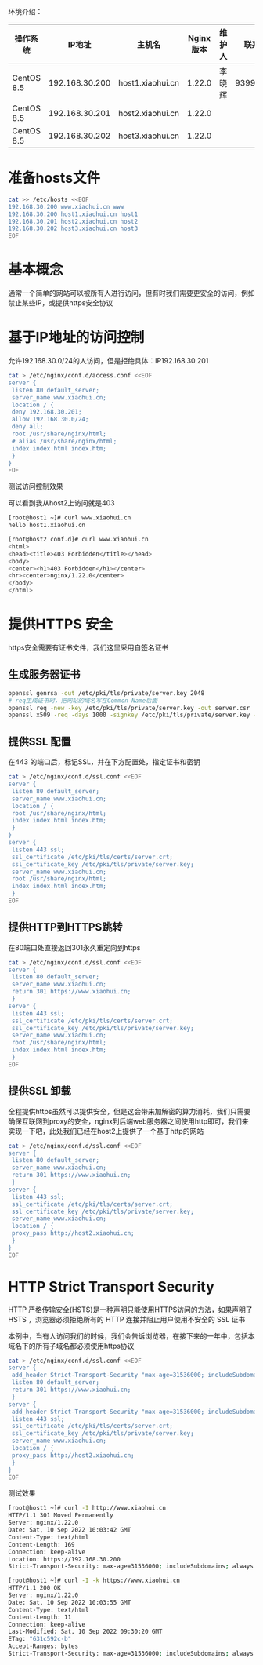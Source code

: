 环境介绍：

| 操作系统       | IP地址           | 主机名              | Nginx版本 | 维护人 | 联系QQ      | 联系微信     |
| ---------- | -------------- | ---------------- | ------- | --- | --------- | -------- |
| CentOS 8.5 | 192.168.30.200 | host1.xiaohui.cn | 1.22.0  | 李晓辉 | 939958092 | Lxh_Chat |
| CentOS 8.5 | 192.168.30.201 | host2.xiaohui.cn | 1.22.0  |     |           |          |
| CentOS 8.5 | 192.168.30.202 | host3.xiaohui.cn | 1.22.0  |     |           |          |

# 准备hosts文件

```bash
cat >> /etc/hosts <<EOF
192.168.30.200 www.xiaohui.cn www
192.168.30.200 host1.xiaohui.cn host1
192.168.30.201 host2.xiaohui.cn host2
192.168.30.202 host3.xiaohui.cn host3
EOF
```

# 基本概念

通常一个简单的网站可以被所有人进行访问，但有时我们需要更安全的访问，例如禁止某些IP，或提供https安全协议

# 基于IP地址的访问控制

允许192.168.30.0/24的人访问，但是拒绝具体：IP192.168.30.201

```bash
cat > /etc/nginx/conf.d/access.conf <<EOF
server {
 listen 80 default_server; 
 server_name www.xiaohui.cn; 
 location / {
 deny 192.168.30.201;
 allow 192.168.30.0/24; 
 deny all;
 root /usr/share/nginx/html;
 # alias /usr/share/nginx/html;
 index index.html index.htm;
 }
}
EOF
```

测试访问控制效果

可以看到我从host2上访问就是403

```bash
[root@host1 ~]# curl www.xiaohui.cn
hello host1.xiaohui.cn

[root@host2 conf.d]# curl www.xiaohui.cn
<html>
<head><title>403 Forbidden</title></head>
<body>
<center><h1>403 Forbidden</h1></center>
<hr><center>nginx/1.22.0</center>
</body>
</html>
```

# 提供HTTPS 安全

https安全需要有证书文件，我们这里采用自签名证书

## 生成服务器证书

```bash
openssl genrsa -out /etc/pki/tls/private/server.key 2048
# req生成证书时，把网站的域名写在Common Name后面
openssl req -new -key /etc/pki/tls/private/server.key -out server.csr
openssl x509 -req -days 1000 -signkey /etc/pki/tls/private/server.key -in server.csr -out /etc/pki/tls/certs/server.crt
```

## 提供SSL 配置

在443 的端口后，标记SSL，并在下方配置处，指定证书和密钥

```bash
cat > /etc/nginx/conf.d/ssl.conf <<EOF
server {
 listen 80 default_server; 
 server_name www.xiaohui.cn; 
 location / {
 root /usr/share/nginx/html;
 index index.html index.htm;
 }
}
server {
 listen 443 ssl; 
 ssl_certificate /etc/pki/tls/certs/server.crt;
 ssl_certificate_key /etc/pki/tls/private/server.key;
 server_name www.xiaohui.cn; 
 root /usr/share/nginx/html;
 index index.html index.htm;
 }
EOF
```

## 提供HTTP到HTTPS跳转

在80端口处直接返回301永久重定向到https

```bash
cat > /etc/nginx/conf.d/ssl.conf <<EOF
server {
 listen 80 default_server; 
 server_name www.xiaohui.cn; 
 return 301 https://www.xiaohui.cn;
 }
server {
 listen 443 ssl; 
 ssl_certificate /etc/pki/tls/certs/server.crt;
 ssl_certificate_key /etc/pki/tls/private/server.key;
 server_name www.xiaohui.cn; 
 root /usr/share/nginx/html;
 index index.html index.htm;
 }
EOF
```

## 提供SSL 卸载

全程提供https虽然可以提供安全，但是这会带来加解密的算力消耗，我们只需要确保互联网到proxy的安全，nginx到后端web服务器之间使用http即可，我们来实现一下吧，此处我们已经在host2上提供了一个基于http的网站

```bash
cat > /etc/nginx/conf.d/ssl.conf <<EOF
server {
 listen 80 default_server; 
 server_name www.xiaohui.cn; 
 return 301 https://www.xiaohui.cn;
 }
server {
 listen 443 ssl; 
 ssl_certificate /etc/pki/tls/certs/server.crt;
 ssl_certificate_key /etc/pki/tls/private/server.key;
 server_name www.xiaohui.cn; 
 location / {
 proxy_pass http://host2.xiaohui.cn;
 }
}
EOF
```

# HTTP Strict Transport Security

HTTP 严格传输安全(HSTS)是一种声明只能使用HTTPS访问的方法，如果声明了 HSTS ，浏览器必须拒绝所有的 HTTP 连接并阻止用户使用不安全的 SSL 证书

本例中，当有人访问我们的时候，我们会告诉浏览器，在接下来的一年中，包括本域名下的所有子域名都必须使用https协议

```bash
cat > /etc/nginx/conf.d/ssl.conf <<EOF
server {
 add_header Strict-Transport-Security "max-age=31536000; includeSubdomains; always";
 listen 80 default_server; 
 return 301 https://www.xiaohui.cn;
 }
server {
 add_header Strict-Transport-Security "max-age=31536000; includeSubdomains; always";
 listen 443 ssl; 
 ssl_certificate /etc/pki/tls/certs/server.crt;
 ssl_certificate_key /etc/pki/tls/private/server.key;
 server_name www.xiaohui.cn; 
 location / {
 proxy_pass http://host2.xiaohui.cn;
 }
}
EOF
```

测试效果

```bash
[root@host1 ~]# curl -I http://www.xiaohui.cn
HTTP/1.1 301 Moved Permanently
Server: nginx/1.22.0
Date: Sat, 10 Sep 2022 10:03:42 GMT
Content-Type: text/html
Content-Length: 169
Connection: keep-alive
Location: https://192.168.30.200
Strict-Transport-Security: max-age=31536000; includeSubdomains; always

[root@host1 ~]# curl -I -k https://www.xiaohui.cn
HTTP/1.1 200 OK
Server: nginx/1.22.0
Date: Sat, 10 Sep 2022 10:03:55 GMT
Content-Type: text/html
Content-Length: 11
Connection: keep-alive
Last-Modified: Sat, 10 Sep 2022 09:30:20 GMT
ETag: "631c592c-b"
Accept-Ranges: bytes
Strict-Transport-Security: max-age=31536000; includeSubdomains; always
```


